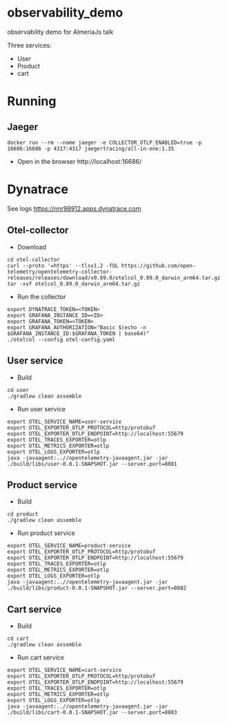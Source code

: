 # observability_demo
observability demo for AlmeriaJs talk

Three services:
- User
- Product
- cart


# Running

## Jaeger

```
docker run --rm --name jaeger -e COLLECTOR_OTLP_ENABLED=true -p 16686:16686 -p 4317:4317 jaegertracing/all-in-one:1.35
```
- Open in the browser
http://localhost:16686/

# Dynatrace

See logs https://nnr98912.apps.dynatrace.com

## Otel-collector

- Download
```
cd otel-collector
curl --proto '=https' --tlsv1.2 -fOL https://github.com/open-telemetry/opentelemetry-collector-releases/releases/download/v0.89.0/otelcol_0.89.0_darwin_arm64.tar.gz
tar -xvf otelcol_0.89.0_darwin_arm64.tar.gz
```

- Run the collector
```
export DYNATRACE_TOKEN=<TOKEN>
export GRAFANA_INSTANCE_ID=<ID>
export GRAFANA_TOKEN=<TOKEN>
export GRAFANA_AUTHORIZATION="Basic $(echo -n $GRAFANA_INSTANCE_ID:$GRAFANA_TOKEN | base64)"
./otelcol --config otel-config.yaml
```

## User service
- Build
```
cd user
./gradlew clean assemble
```

- Run user service
```
export OTEL_SERVICE_NAME=user-service
export OTEL_EXPORTER_OTLP_PROTOCOL=http/protobuf
export OTEL_EXPORTER_OTLP_ENDPOINT=http://localhost:55679
export OTEL_TRACES_EXPORTER=otlp
export OTEL_METRICS_EXPORTER=otlp
export OTEL_LOGS_EXPORTER=otlp
java -javaagent:..//opentelemetry-javaagent.jar -jar ./build/libs/user-0.0.1-SNAPSHOT.jar --server.port=8081
```

## Product service
- Build
```
cd product
./gradlew clean assemble
```

- Run product service
```
export OTEL_SERVICE_NAME=product-service
export OTEL_EXPORTER_OTLP_PROTOCOL=http/protobuf
export OTEL_EXPORTER_OTLP_ENDPOINT=http://localhost:55679
export OTEL_TRACES_EXPORTER=otlp
export OTEL_METRICS_EXPORTER=otlp
export OTEL_LOGS_EXPORTER=otlp
java -javaagent:..//opentelemetry-javaagent.jar -jar ./build/libs/product-0.0.1-SNAPSHOT.jar --server.port=8082
```

## Cart service
- Build
```
cd cart
./gradlew clean assemble
```

- Run cart service
```
export OTEL_SERVICE_NAME=cart-service
export OTEL_EXPORTER_OTLP_PROTOCOL=http/protobuf
export OTEL_EXPORTER_OTLP_ENDPOINT=http://localhost:55679
export OTEL_TRACES_EXPORTER=otlp
export OTEL_METRICS_EXPORTER=otlp
export OTEL_LOGS_EXPORTER=otlp
java -javaagent:..//opentelemetry-javaagent.jar -jar ./build/libs/cart-0.0.1-SNAPSHOT.jar --server.port=8083
```